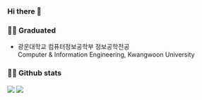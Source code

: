 ### Hi there 👋

### 👨‍🎓 Graduated
- 광운대학교 컴퓨터정보공학부 정보공학전공  
Computer & Information Engineering, Kwangwoon University

### 👨‍💻 Github stats
<img align="center" src="https://github-readme-stats.vercel.app/api?username=Hyeon9mak&show_icons=true&theme=gruvbox" /> <img align="center" src="https://github-readme-stats.vercel.app/api/top-langs/?username=Hyeon9mak&theme=gruvbox&exclude_repo=Hyeon9mak.github.io&langs_count=3" />



<!--
**Hyeon9mak/Hyeon9mak** is a ✨ _special_ ✨ repository because its `README.md` (this file) appears on your GitHub profile.

Here are some ideas to get you started:

- 🔭 I’m currently working on ...
- 🌱 I’m currently learning ...
- 👯 I’m looking to collaborate on ...
- 🤔 I’m looking for help with ...
- 💬 Ask me about ...
- 📫 How to reach me: ...
- 😄 Pronouns: ...
- ⚡ Fun fact: ...
-->
